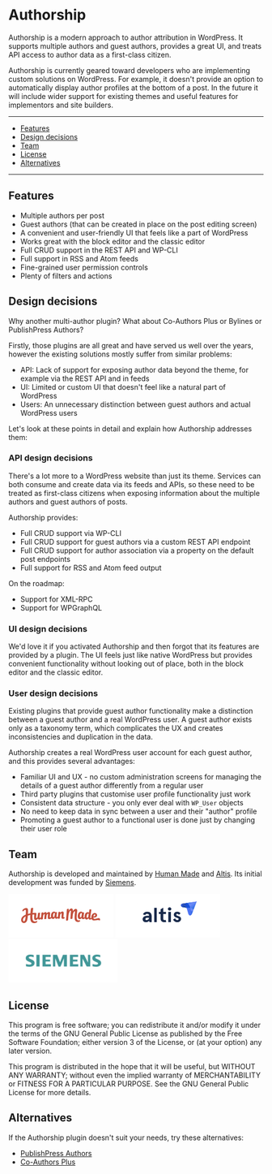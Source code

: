 # Authorship

Authorship is a modern approach to author attribution in WordPress. It supports multiple authors and guest authors, provides a great UI, and treats API access to author data as a first-class citizen.

Authorship is currently geared toward developers who are implementing custom solutions on WordPress. For example, it doesn't provide an option to automatically display author profiles at the bottom of a post. In the future it will include wider support for existing themes and useful features for implementors and site builders.

---

 * [Features](#features)
 * [Design decisions](#design-decisions)
 * [Team](#team)
 * [License](#license)
 * [Alternatives](#alternatives)

---

## Features

* Multiple authors per post
* Guest authors (that can be created in place on the post editing screen)
* A convenient and user-friendly UI that feels like a part of WordPress
* Works great with the block editor and the classic editor
* Full CRUD support in the REST API and WP-CLI
* Full support in RSS and Atom feeds
* Fine-grained user permission controls
* Plenty of filters and actions

## Design decisions

Why another multi-author plugin? What about Co-Authors Plus or Bylines or PublishPress Authors?

Firstly, those plugins are all great and have served us well over the years, however the existing solutions mostly suffer from similar problems:

* API: Lack of support for exposing author data beyond the theme, for example via the REST API and in feeds
* UI: Limited or custom UI that doesn't feel like a natural part of WordPress
* Users: An unnecessary distinction between guest authors and actual WordPress users

Let's look at these points in detail and explain how Authorship addresses them:

### API design decisions

There's a lot more to a WordPress website than just its theme. Services can both consume and create data via its feeds and APIs, so these need to be treated as first-class citizens when exposing information about the multiple authors and guest authors of posts.

Authorship provides:

* Full CRUD support via WP-CLI
* Full CRUD support for guest authors via a custom REST API endpoint
* Full CRUD support for author association via a property on the default post endpoints
* Full support for RSS and Atom feed output

On the roadmap:

* Support for XML-RPC
* Support for WPGraphQL

### UI design decisions

We'd love it if you activated Authorship and then forgot that its features are provided by a plugin. The UI feels just like native WordPress but provides convenient functionality without looking out of place, both in the block editor and the classic editor.

### User design decisions

Existing plugins that provide guest author functionality make a distinction between a guest author and a real WordPress user. A guest author exists only as a taxonomy term, which complicates the UX and creates inconsistencies and duplication in the data.

Authorship creates a real WordPress user account for each guest author, and this provides several advantages:

* Familiar UI and UX - no custom administration screens for managing the details of a guest author differently from a regular user
* Third party plugins that customise user profile functionality just work
* Consistent data structure - you only ever deal with `WP_User` objects
* No need to keep data in sync between a user and their "author" profile
* Promoting a guest author to a functional user is done just by changing their user role

## Team

Authorship is developed and maintained by [Human Made](https://humanmade.com) and [Altis](https://www.altis-dxp.com). Its initial development was funded by [Siemens](https://www.siemens.com).

[<img src="assets/images/hm-logo.png" width="207" height="86" alt="">](https://humanmade.com)
[<img src="assets/images/altis-logo.png" width="207" height="86" alt="">](https://www.altis-dxp.com)
[<img src="assets/images/siemens-logo.png" width="215" height="86" alt="">](https://www.siemens.com)

## License

This program is free software; you can redistribute it and/or modify
it under the terms of the GNU General Public License as published by
the Free Software Foundation; either version 3 of the License, or
(at your option) any later version.

This program is distributed in the hope that it will be useful,
but WITHOUT ANY WARRANTY; without even the implied warranty of
MERCHANTABILITY or FITNESS FOR A PARTICULAR PURPOSE.  See the
GNU General Public License for more details.

## Alternatives

If the Authorship plugin doesn't suit your needs, try these alternatives:

* [PublishPress Authors](https://wordpress.org/plugins/publishpress-authors/)
* [Co-Authors Plus](https://wordpress.org/plugins/co-authors-plus/)
